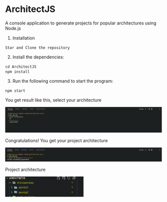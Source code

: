 # ArchitectJS

A console application to generate projects for popular architectures using Node.js

1. Installation

```
Star and Clone the repository
```

2. Install the dependencies:

```
cd ArchitectJS
npm install
```

3. Run the following command to start the program:

```
npm start
```

<p>
You get result like this, select your architecture
</p>

![Alt text](image.png)

<p> Congratulations! You get your project architecture
</p>

![Alt text](image-1.png)

<p>Project architecture</p>

![Alt text](image-2.png)
